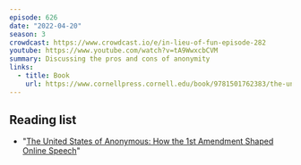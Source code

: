 ```yaml
---
episode: 626
date: "2022-04-20"
season: 3
crowdcast: https://www.crowdcast.io/e/in-lieu-of-fun-episode-282
youtube: https://www.youtube.com/watch?v=tA9WwxcbCVM
summary: Discussing the pros and cons of anonymity
links:
  - title: Book
    url: https://www.cornellpress.cornell.edu/book/9781501762383/the-united-states-of-anonymous/
---
```


## Reading list

- "[The United States of Anonymous: How the 1st Amendment Shaped Online Speech][book]"

[book]: https://www.cornellpress.cornell.edu/book/9781501762383/the-united-states-of-anonymous/
